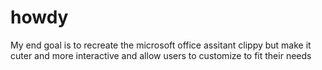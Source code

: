 # howdy
My end goal is to recreate the microsoft office assitant clippy but make it cuter and more interactive and allow users to customize to fit their needs
